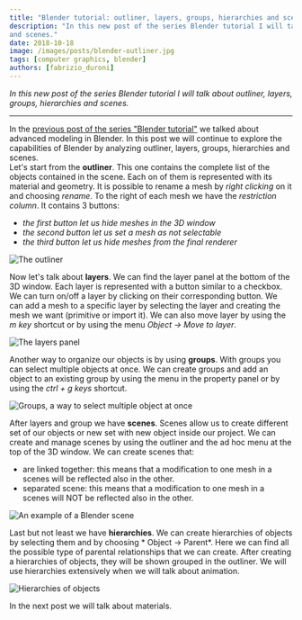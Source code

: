 ```yaml
---
title: "Blender tutorial: outliner, layers, groups, hierarchies and scenes"
description: "In this new post of the series Blender tutorial I will talk about outliner, layers, groups, hierarchies
and scenes."
date: 2018-10-18
image: /images/posts/blender-outliner.jpg
tags: [computer graphics, blender]
authors: [fabrizio_duroni]
---
```


*In this new post of the series Blender tutorial I will talk about outliner, layers, groups, hierarchies and scenes.*

---
In the [previous post of the series "Blender tutorial"](/2018/08/21/blender-tutorial-5-advanced-modeling/) we talked
about advanced modeling in Blender. In this post we will continue to explore the capabilities of Blender by analyzing
outliner, layers, groups, hierarchies and scenes.  
Let's start from the **outliner**. This one contains the complete list of the objects contained in the scene. Each on of
them is represented with its material and geometry. It is possible to rename a mesh by *right clicking* on it and
choosing *rename*. To the right of each mesh we have the *restriction column*. It contains 3 buttons:

* *the first button let us hide meshes in the 3D window*
* *the second button let us set a mesh as not selectable*
* *the third button let us hide meshes from the final renderer*

![The outliner](/images/posts/blender-outliner.jpg)

Now let's talk about **layers**. We can find the layer panel at the bottom of the 3D window. Each layer is represented
with a button similar to a checkbox. We can turn on/off a layer by clicking on their corresponding button. We can add a
mesh to a specific layer by selecting the layer and creating the mesh we want (primitive or import it). We can also move
layer by using the *m key* shortcut or by using the menu *Object -> Move to layer*.

![The layers panel](/images/posts/blender-layers.jpg)

Another way to organize our objects is by using **groups**. With groups you can select multiple objects at once. We can
create groups and add an object to an existing group by using the menu in the property panel or by using the *ctrl + g
keys* shortcut.

![Groups, a way to select multiple object at once](/images/posts/blender-groups.jpg)

After layers and group we have **scenes**. Scenes allow us to create different set of our objects or new set with new
object inside our project. We can create and manage scenes by using the outliner and the ad hoc menu at the top of the
3D window. We can create scenes that:

* are linked together: this means that a modification to one mesh in a scenes will be reflected also in the other.
* separated scene: this means that a modification to one mesh in a scenes will NOT be reflected also in the other.

![An example of a Blender scene](/images/posts/blender-scene.jpg)

Last but not least we have **hierarchies**. We can create hierarchies of objects by selecting them and by choosing *
Object ->  Parent*. Here we can find all the possible type of parental relationships that we can create. After creating
a hierarchies of objects, they will be shown grouped in the outliner. We will use hierarchies extensively when we will
talk about animation.

![Hierarchies of objects](/images/posts/blender-hierarchies.jpg)

In the next post we will talk about materials.
